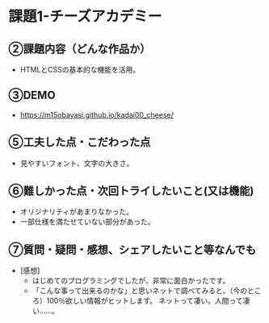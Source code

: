 # 課題1-チーズアカデミー


## ②課題内容（どんな作品か）
- HTMLとCSSの基本的な機能を活用。

## ③DEMO

- https://m15obayasi.github.io/kadai00_cheese/

## ⑤工夫した点・こだわった点

- 見やすいフォント、文字の大きさ。

## ⑥難しかった点・次回トライしたいこと(又は機能)

- オリジナリティがあまりなかった。
- 一部仕様を満たせていない部分があった。

## ⑦質問・疑問・感想、シェアしたいこと等なんでも

- [感想]
  - はじめてのプログラミングでしたが、非常に面白かったです。
  - 「こんな事って出来るのかな」と思いネットで調べてみると、（今のところ）100％欲しい情報がヒットします。
  ネットって凄い。人間って凄い……。
